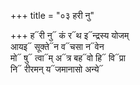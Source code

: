 +++
title = "०३ हरी नु"

+++
ह᳓री नु᳓ कं र᳓थ इ᳓न्द्रस्य योजम्  
आयइ᳓ सूक्ते᳓न व᳓चसा न᳓वेन  
मो᳓ षु᳓ त्वा᳓म् अ᳓त्र बह᳓वो हि᳓ वि᳓प्रा  
नि᳓ रीरमन् य᳓जमानासो अन्ये᳓